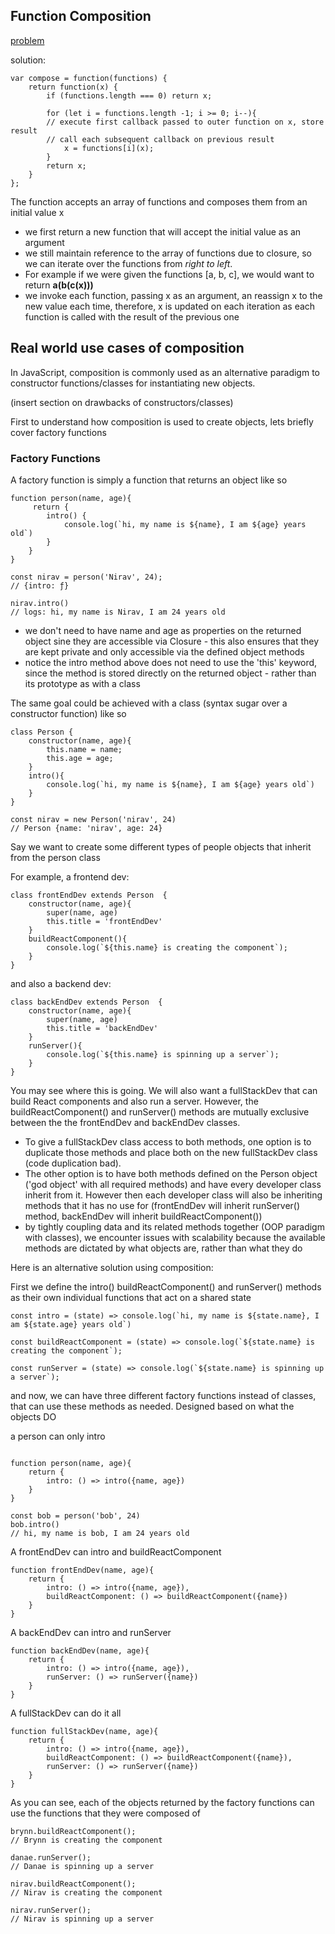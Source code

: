 ## Function Composition

[problem](https://leetcode.com/problems/function-composition/?envType=study-plan-v2&envId=30-days-of-javascript)

solution:

```
var compose = function(functions) {
	return function(x) {
        if (functions.length === 0) return x;

        for (let i = functions.length -1; i >= 0; i--){
        // execute first callback passed to outer function on x, store result
        // call each subsequent callback on previous result
            x = functions[i](x);
        }
        return x;
    }
};
```

The function accepts an array of functions and composes them from an initial value x

- we first return a new function that will accept the initial value as an argument
- we still maintain reference to the array of functions due to closure, so we can iterate over the functions from _right to left_.
- For example if we were given the functions [a, b, c], we would want to return **a(b(c(x)))**
- we invoke each function, passing x as an argument, an reassign x to the new value each time, therefore, x is updated on each iteration as each function is called with the result of the previous one

## Real world use cases of composition

In JavaScript, composition is commonly used as an alternative paradigm to constructor functions/classes for instantiating new objects.

(insert section on drawbacks of constructors/classes)

First to understand how composition is used to create objects, lets briefly cover factory functions

### Factory Functions

A factory function is simply a function that returns an object like so

```
function person(name, age){
     return {
        intro() {
            console.log(`hi, my name is ${name}, I am ${age} years old`)
        }
    }
}

const nirav = person('Nirav', 24);
// {intro: ƒ}

nirav.intro()
// logs: hi, my name is Nirav, I am 24 years old
```

- we don't need to have name and age as properties on the returned object sine they are accessible via Closure - this also ensures that they are kept private and only accessible via the defined object methods
- notice the intro method above does not need to use the 'this' keyword, since the method is stored directly on the returned object - rather than its prototype as with a class

The same goal could be achieved with a class (syntax sugar over a constructor function) like so

```
class Person {
    constructor(name, age){
        this.name = name;
        this.age = age;
    }
    intro(){
        console.log(`hi, my name is ${name}, I am ${age} years old`)
    }
}

const nirav = new Person('nirav', 24)
// Person {name: 'nirav', age: 24}
```

Say we want to create some different types of people objects that inherit from the person class

For example, a frontend dev:

```
class frontEndDev extends Person  {
    constructor(name, age){
        super(name, age)
        this.title = 'frontEndDev'
    }
    buildReactComponent(){
        console.log(`${this.name} is creating the component`);
    }
}
```

and also a backend dev:

```
class backEndDev extends Person  {
    constructor(name, age){
        super(name, age)
        this.title = 'backEndDev'
    }
    runServer(){
        console.log(`${this.name} is spinning up a server`);
    }
}
```

You may see where this is going. We will also want a fullStackDev that can build React components and also run a server. However, the buildReactComponent() and runServer() methods are mutually exclusive between the the frontEndDev and backEndDev classes.

- To give a fullStackDev class access to both methods, one option is to duplicate those methods and place both on the new fullStackDev class (code duplication bad).
- The other option is to have both methods defined on the Person object ('god object' with all required methods) and have every developer class inherit from it. However then each developer class will also be inheriting methods that it has no use for (frontEndDev will inherit runServer() method, backEndDev will inherit buildReactComponent())
- by tightly coupling data and its related methods together (OOP paradigm with classes), we encounter issues with scalability because the available methods are dictated by what objects are, rather than what they do

Here is an alternative solution using composition:

First we define the intro() buildReactComponent() and runServer() methods as their own individual functions that act on a shared state

```
const intro = (state) => console.log(`hi, my name is ${state.name}, I am ${state.age} years old`)

const buildReactComponent = (state) => console.log(`${state.name} is creating the component`);

const runServer = (state) => console.log(`${state.name} is spinning up a server`);

```

and now, we can have three different factory functions instead of classes, that can use these methods as needed. Designed based on what the objects DO

a person can only intro

```

function person(name, age){
    return {
        intro: () => intro({name, age})
    }
}

const bob = person('bob', 24)
bob.intro()
// hi, my name is bob, I am 24 years old

```

A frontEndDev can intro and buildReactComponent

```
function frontEndDev(name, age){
    return {
        intro: () => intro({name, age}),
        buildReactComponent: () => buildReactComponent({name})
    }
}
```

A backEndDev can intro and runServer

```
function backEndDev(name, age){
    return {
        intro: () => intro({name, age}),
        runServer: () => runServer({name})
    }
}
```

A fullStackDev can do it all

```
function fullStackDev(name, age){
    return {
        intro: () => intro({name, age}),
        buildReactComponent: () => buildReactComponent({name}),
        runServer: () => runServer({name})
    }
}
```

As you can see, each of the objects returned by the factory functions can use the functions that they were composed of

```
brynn.buildReactComponent();
// Brynn is creating the component

danae.runServer();
// Danae is spinning up a server

nirav.buildReactComponent();
// Nirav is creating the component

nirav.runServer();
// Nirav is spinning up a server
```

